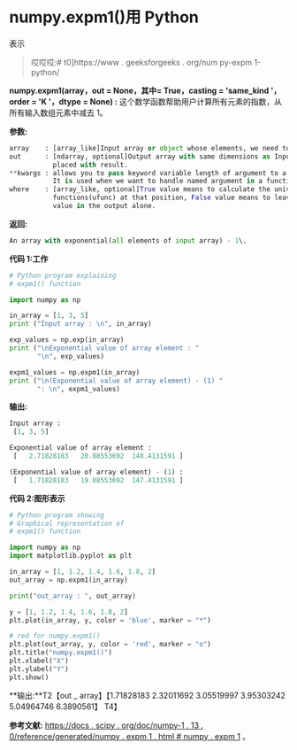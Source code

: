 # numpy.expm1()用 Python

表示

> 哎哎哎:# t0]https://www . geeksforgeeks . org/num py-expm 1-python/

**numpy.expm1(array，out = None，其中= True，casting = 'same_kind '，order = 'K '，dtype = None) :**
这个数学函数帮助用户计算所有元素的指数，从所有输入数组元素中减去 1。

**参数:**

```py
array    : [array_like]Input array or object whose elements, we need to test.
out      : [ndarray, optional]Output array with same dimensions as Input array, 
           placed with result.
**kwargs : allows you to pass keyword variable length of argument to a function. 
           It is used when we want to handle named argument in a function.
where    : [array_like, optional]True value means to calculate the universal 
           functions(ufunc) at that position, False value means to leave the 
           value in the output alone.

```

**返回:**

```py
An array with exponential(all elements of input array) - 1\. 

```

**代码 1:工作**

```py
# Python program explaining
# expm1() function

import numpy as np

in_array = [1, 3, 5]
print ("Input array : \n", in_array)

exp_values = np.exp(in_array)
print ("\nExponential value of array element : "
       "\n", exp_values)

expm1_values = np.expm1(in_array)
print ("\n(Exponential value of array element) - (1) "
       ": \n", expm1_values)
```

**输出:**

```py
Input array : 
 [1, 3, 5]

Exponential value of array element : 
 [   2.71828183   20.08553692  148.4131591 ]

(Exponential value of array element) - (1) : 
 [   1.71828183   19.08553692  147.4131591 ]

```

**代码 2:图形表示**

```py
# Python program showing
# Graphical representation of 
# expm1() function

import numpy as np
import matplotlib.pyplot as plt

in_array = [1, 1.2, 1.4, 1.6, 1.8, 2]
out_array = np.expm1(in_array)

print("out_array : ", out_array)

y = [1, 1.2, 1.4, 1.6, 1.8, 2]
plt.plot(in_array, y, color = 'blue', marker = "*")

# red for numpy.expm1()
plt.plot(out_array, y, color = 'red', marker = "o")
plt.title("numpy.expm1()")
plt.xlabel("X")
plt.ylabel("Y")
plt.show()  
```

**输出:**T2【out _ array】【1.71828183 2.32011692 3.05519997 3.95303242 5.04964746 6.3890561】
T4】

**参考文献:**
[https://docs . scipy . org/doc/numpy-1 . 13 . 0/reference/generated/numpy . expm 1 . html # numpy . expm 1](https://docs.scipy.org/doc/numpy-1.13.0/reference/generated/numpy.expm1.html#numpy.expm1)
。